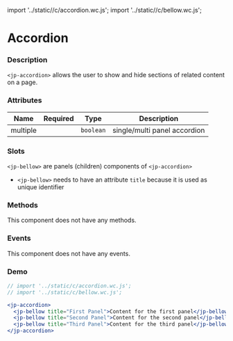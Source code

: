 import '../static//c/accordion.wc.js';
import '../static//c/bellow.wc.js';

# Accordion

### Description

`<jp-accordion>` allows the user to show and hide sections of related content on a page.

### Attributes

| **Name** | **Required** | **Type**  |       **Description**        |
| :------: | :----------: | :-------: | :--------------------------: |
| multiple |              | `boolean` | single/multi panel accordion |

### Slots

`<jp-bellow>` are panels (children) components of `<jp-accordion>`

- `<jp-bellow>` needs to have an attribute `title` because it is used as unique identifier

### Methods

This component does not have any methods.

### Events

This component does not have any events.

### Demo

```jsx live
// import '../static/c/accordion.wc.js';
// import '../static/c/bellow.wc.js';

<jp-accordion>
  <jp-bellow title="First Panel">Content for the first panel</jp-bellow>
  <jp-bellow title="Second Panel">Content for the second panel</jp-bellow>
  <jp-bellow title="Third Panel">Content for the third panel</jp-bellow>
</jp-accordion>
```

